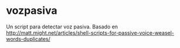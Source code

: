 vozpasiva
=========

Un script para detectar voz pasiva. Basado en http://matt.might.net/articles/shell-scripts-for-passive-voice-weasel-words-duplicates/
